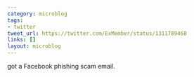 ```yaml
---
category: microblog
tags:
- twitter
tweet_url: https://twitter.com/ExMember/status/1311789468
links: []
layout: microblog
---
```

got a Facebook phishing scam email.
